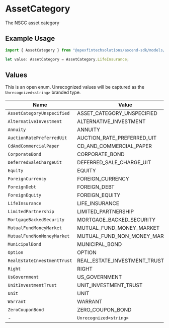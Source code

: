 # AssetCategory

The NSCC asset category

## Example Usage

```typescript
import { AssetCategory } from "@apexfintechsolutions/ascend-sdk/models/components";

let value: AssetCategory = AssetCategory.LifeInsurance;
```

## Values

This is an open enum. Unrecognized values will be captured as the `Unrecognized<string>` branded type.

| Name                         | Value                        |
| ---------------------------- | ---------------------------- |
| `AssetCategoryUnspecified`   | ASSET_CATEGORY_UNSPECIFIED   |
| `AlternativeInvestment`      | ALTERNATIVE_INVESTMENT       |
| `Annuity`                    | ANNUITY                      |
| `AuctionRatePreferredUit`    | AUCTION_RATE_PREFERRED_UIT   |
| `CdAndCommercialPaper`       | CD_AND_COMMERCIAL_PAPER      |
| `CorporateBond`              | CORPORATE_BOND               |
| `DeferredSaleChargeUit`      | DEFERRED_SALE_CHARGE_UIT     |
| `Equity`                     | EQUITY                       |
| `ForeignCurrency`            | FOREIGN_CURRENCY             |
| `ForeignDebt`                | FOREIGN_DEBT                 |
| `ForeignEquity`              | FOREIGN_EQUITY               |
| `LifeInsurance`              | LIFE_INSURANCE               |
| `LimitedPartnership`         | LIMITED_PARTNERSHIP          |
| `MortgageBackedSecurity`     | MORTGAGE_BACKED_SECURITY     |
| `MutualFundMoneyMarket`      | MUTUAL_FUND_MONEY_MARKET     |
| `MutualFundNonMoneyMarket`   | MUTUAL_FUND_NON_MONEY_MARKET |
| `MunicipalBond`              | MUNICIPAL_BOND               |
| `Option`                     | OPTION                       |
| `RealEstateInvestmentTrust`  | REAL_ESTATE_INVESTMENT_TRUST |
| `Right`                      | RIGHT                        |
| `UsGovernment`               | US_GOVERNMENT                |
| `UnitInvestmentTrust`        | UNIT_INVESTMENT_TRUST        |
| `Unit`                       | UNIT                         |
| `Warrant`                    | WARRANT                      |
| `ZeroCouponBond`             | ZERO_COUPON_BOND             |
| -                            | `Unrecognized<string>`       |